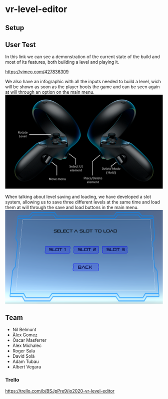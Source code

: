 # vr-level-editor
## Setup
## User Test
In this link we can see a demonstration of the current state of the build and most of its features, both building a level and playing it.

https://vimeo.com/427836309

We also have an infographic with all the inputs needed to build a level, wich will be shown as soon as the player boots the game and can be seen again at will through an option on the main menu.
![Alt text](/Level-Creator-VR/Images/Controles.PNG?raw=true "Controls")

When talking about level saving and loading, we have developed a slot system, allowing us to save three different levels at the same time and load them at will through the save and load buttons in the main menu.
![Alt text](/Level-Creator-VR/Images/LoadMenu.PNG?raw=true "Load Menu")

## Team
* Nil Belmunt
* Àlex Gomez
* Òscar Masferrer
* Àlex Michalec
* Roger Sala
* David Solà
* Adam Tubau
* Albert Vegara

### Trello
https://trello.com/b/BSJpPre9/io2020-vr-level-editor
